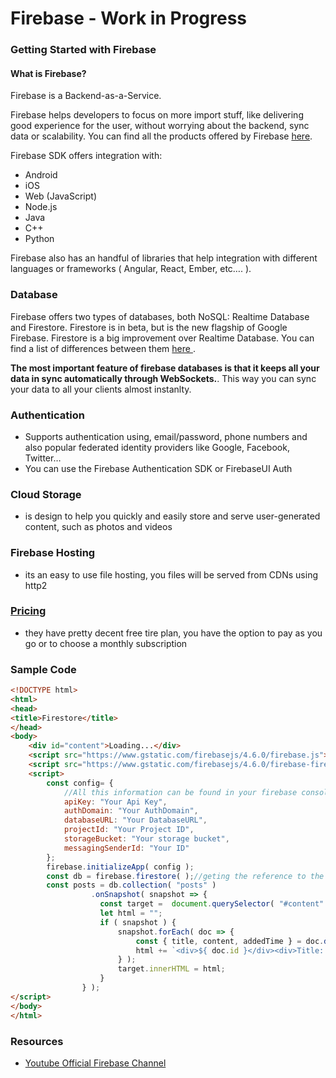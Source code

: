 # Firebase - Work in Progress

### Getting Started with Firebase
#### What is Firebase?
Firebase is a Backend-as-a-Service.
 

Firebase helps developers to focus on more import stuff, like delivering good experience for the user, without worrying about the backend, sync data or scalability.
You can find all the products offered by Firebase [here]( https://firebase.google.com/products/ ).

Firebase SDK offers integration with:
* Android
* iOS
* Web (JavaScript)
* Node.js
* Java
* C++
* Python

Firebase also has an handful of libraries that help integration with different languages or frameworks ( Angular, React, Ember, etc…. ).

### Database
Firebase offers two types of databases, both NoSQL: Realtime Database and Firestore. Firestore is in beta, but is the new flagship of Google Firebase.
Firestore is a big improvement over Realtime Database. You can find a list of differences between them [ here ](https://firebase.google.com/docs/database/rtdb-vs-firestore).

**The most important feature of firebase databases is that it keeps all your data in sync automatically through WebSockets.**. This way you can sync your data to all your clients almost instanlty.

### Authentication
* Supports authentication using, email/password, phone numbers and also popular federated identity providers like Google, Facebook, Twitter…
* You can use the Firebase Authentication SDK or FirebaseUI Auth

### Cloud Storage
* is design to help you quickly and easily store and serve user-generated content, such as photos and videos

### Firebase Hosting
* its an easy to use file hosting, you files will be served from CDNs using http2


### [Pricing](https://firebase.google.com/pricing/)
* they have pretty decent free tire plan, you have the option to pay as you go or to choose a monthly subscription

### Sample Code

```html
<!DOCTYPE html>
<html>
<head>
<title>Firestore</title>
</head>
<body>
    <div id="content">Loading...</div>
    <script src="https://www.gstatic.com/firebasejs/4.6.0/firebase.js"></script>
    <script src="https://www.gstatic.com/firebasejs/4.6.0/firebase-firestore.js"></script>
    <script>
        const config= {
            //All this information can be found in your firebase console ( unique for each project )
            apiKey: "Your Api Key",
            authDomain: "Your AuthDomain",
            databaseURL: "Your DatabaseURL",
            projectId: "Your Project ID",
            storageBucket: "Your storage bucket",
            messagingSenderId: "Your ID"
        };
        firebase.initializeApp( config );
        const db = firebase.firestore( );//geting the reference to the firestore database
        const posts = db.collection( "posts" )
                  .onSnapshot( snapshot => {
                    const target =  document.querySelector( "#content" );
                    let html = "";
                    if ( snapshot ) {
                        snapshot.forEach( doc => {
                            const { title, content, addedTime } = doc.data( );
                            html += `<div>${ doc.id }</div><div>Title: ${ title }</div><div>${ content }</div><hr />`;
                        } );
                        target.innerHTML = html;
                    }
                } );
</script>
</body>
</html>
```
### Resources
* [Youtube Official Firebase Channel](https://www.youtube.com/user/Firebase)
